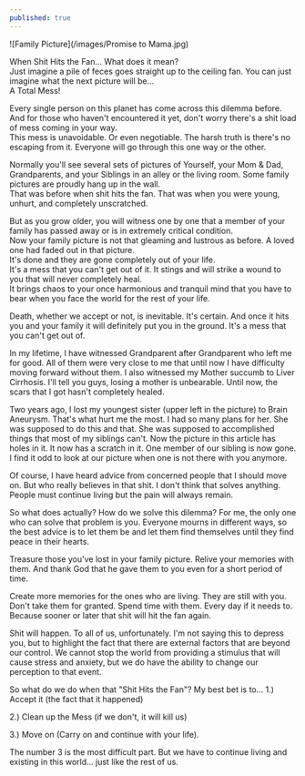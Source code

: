 ```yaml
---
published: true
---
```

![Family Picture](/images/Promise to Mama.jpg)

When Shit Hits the Fan... What does it mean?   
Just imagine a pile of feces goes straight up to the ceiling fan.  You can just imagine what the next picture will be...   
A Total Mess!

Every single person on this planet has come across this dilemma before.   
And for those who haven't encountered it yet, don't worry there's a shit load of mess coming in your way.   
This mess is unavoidable. Or even negotiable. The harsh truth is there's no escaping from it.
Everyone will go through this one way or the other.

Normally you'll see several sets of pictures of Yourself, your Mom & Dad, Grandparents, and your Siblings in an alley or the living room. Some family pictures are proudly hang up in the wall.   
That was before when shit hits the fan. That was when you were young, unhurt, and completely unscratched. 

But as you grow older, you will witness one by one that a member of your family has passed away or is in extremely critical condition.   
Now your family picture is not that gleaming and lustrous as before. A loved one had faded out in that picture.   
It's done and they are gone completely out of your life.   
It's a mess that you can't get out of it. It stings and will strike a wound to you that will never completely heal.   
It brings chaos to your once harmonious and tranquil mind that you have to bear when you face the world for the rest of your life.

Death, whether we accept or not, is inevitable. 
It's certain. And once it hits you and your family it will definitely put you in the ground. 
It's a mess that you can't get out of. 

In my lifetime, I have witnessed Grandparent after Grandparent who left me for good. All of them were very close to me that until now I have difficulty moving forward without them. 
I also witnessed my Mother succumb to Liver Cirrhosis. 
I'll tell you guys, losing a mother is unbearable. Until now, the scars that I got hasn't completely healed. 

Two years ago, I lost my youngest sister (upper left in the picture) to Brain Aneurysm. 
That's what hurt me the most. I had so many plans for her. 
She was supposed to do this and that. She was supposed to accomplished things that most of my siblings can't.
Now the picture in this article has holes in it. It now has a scratch in it. One member of our sibling is now gone. 
I find it odd to look at our picture when one is not there with you anymore.

Of course, I have heard advice from concerned people that I should move on. But who really believes in that shit. 
I don't think that solves anything. People must continue living but the pain will always remain.

So what does actually? How do we solve this dilemma?
For me, the only one who can solve that problem is you. Everyone mourns in different ways, so the best advice is to let them be and let them find themselves until they find peace in their hearts. 

Treasure those you've lost in your family picture. Relive your memories with them. And thank God that he gave them to you even for a short period of time.

Create more memories for the ones who are living. 
They are still with you. Don't take them for granted. 
Spend time with them. Every day if it needs to. 
Because sooner or later that shit will hit the fan again.

Shit will happen. To all of us, unfortunately. 
I'm not saying this to depress you, but to highlight the fact that there are external factors that are beyond our control. 
We cannot stop the world from providing a stimulus that will cause stress and anxiety, but we do have the ability to change our perception to that event. 

So what do we do when that "Shit Hits the Fan"? 
My best bet is to...
1.) Accept it 
(the fact that it happened)

2.) Clean up the Mess 
(if we don't, it will kill us)

3.) Move on 
(Carry on and continue with your life).

The number 3 is the most difficult part. 
But we have to continue living and existing in this world... just like the rest of us.
 
  

